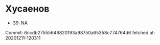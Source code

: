 # Хусаенов
- [39: NA](39.md)

Commit: 6ccdb27555646820193a98750a65358c774764d6
 fetched at: 20201211-120311
